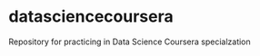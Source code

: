 datasciencecoursera
===================

Repository for practicing in Data Science Coursera specialzation
